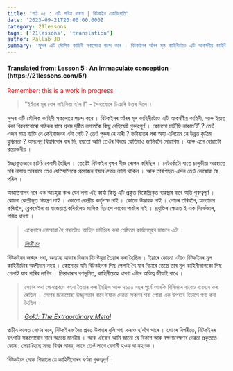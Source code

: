 ```yaml
---
title: "পাঠ ০৫ : এটি পবিত্ৰ ধাৰণা | বিটকইন একবিংশতি"
date: '2023-09-21T20:00:00.000Z'
category: 21lessons
tags: ['21lessons', 'translation']
author: Pallab JD
summary: 'সুন্দৰ এটি মৌলিক কাহিনী সকলোৱে পচন্দ কৰে । বিটকইনৰ আঁৰৰ মূল কাহিনীটোও এটি আকৰ্ষণীয় কাহিনী, আৰু ইয়াত থকা বিৱৰণবোৰো পাঠকৰ বাবে প্ৰথম দৃষ্টিত লগাতকৈ কিছু বেছিয়েই গুৰুত্বপূৰ্ণ । সুন্দৰ এটি মৌলিক কাহিনী সকলোৱে পচন্দ কৰে ।...'
---
```


<div style="textAlign:center">
    <h4> Translated from: Lesson 5 : An immaculate conception (https://21lessons.com/5/) </h4>
    <p style="color:red"> Remember: this is a work in progress </p>
</div>

> "ইহঁতৰ মূৰ বোৰ নাইকিয়া হ’ল !" - সৈন্যবোৰে চিঞৰি উত্তৰ দিলে ।

সুন্দৰ এটি মৌলিক কাহিনী সকলোৱে পচন্দ কৰে ।
বিটকইনৰ আঁৰৰ মূল কাহিনীটোও এটি আকৰ্ষণীয় কাহিনী, আৰু ইয়াত থকা বিৱৰণবোৰো পাঠকৰ বাবে প্ৰথম দৃষ্টিত লগাতকৈ কিছু বেছিয়েই গুৰুত্বপূৰ্ণ ।
কোননো চাট’ছি নাকাম’ট’ ?
তেওঁ এজন মাত্ৰ ব্যক্তি নে কেইবাজনৰ এটা গোট ?
তেওঁ পুৰুষ নে নাৰী ?
ভৱিষ্যতৰ পৰা অহা এলিয়েন নে উন্নত কৃত্ৰিম বুদ্ধিমত্তা ?
অসংলগ্ন থিয়ৰিবোৰ বাদ দি, হয়তো আমি তেওঁৰ বিষয়ে কেতিয়াও জানিবগৈ নোৱাৰিম ।
আৰু এনে হোৱাটো প্ৰয়োজনীয় ।

ইচ্ছাকৃতভাৱে চাটচি বেনামী হৈছিল ।
তেৱেঁই বিটকইন বৃক্ষৰ বীজ ৰোপন কৰিছিল ।
নেটৱৰ্কটো যাতে চালুকীয়া অৱস্থাতে মৰি নাযায় তাৰবাবে তেওঁ যেতিয়ালৈকে প্ৰয়োজন ইয়াৰ সৈতে লাগি থাকিল ।
আৰু তাৰপিছত এদিন তেওঁ নোহোৱা হৈ পৰিল ।

অজ্ঞাতবাসৰ দৰে এক আচহুৱা কাণ্ড যেন লগা এই কাৰ্য্য কিন্তু এটি প্ৰকৃত বিকেন্দ্ৰিকৃত ব্যৱস্থাৰ বাবে অতি গুৰুত্বপূৰ্ণ ।
কোনো কেন্দ্ৰীভূত নিয়ন্ত্ৰণ নাই ।
কোনো কেন্দ্ৰীয় কৰ্তৃপক্ষ নাই ।
কোনো উদ্ভাৱক নাই ।
গোচৰ তৰিবলৈ, অত্যাচাৰ কৰিবলৈ, ব্লেকমেইল বা বাজেয়াপ্ত কৰিবলৈও মালিক হিচাপে কাকো পাবলৈ নাই ।
প্ৰযুক্তিৰ ক্ষেত্ৰত ই এক নিৰ্ভেজাল, পবিত্ৰ ধাৰণা ।

> একেবাৰে নোহোৱা হৈ পৰাটোও আছিল চাটচিয়ে কৰা শ্ৰেষ্ঠতম কাৰ্য্যসমূহৰ মাজৰে এটা ।
> 
> <cite> [জিমী চং](https://medium.com/@jimmysong/why-bitcoin-is-different-e17b813fd947) </cite>

বিটকইনৰ জন্মৰে পৰা, অন্যান্য হাজাৰ বিজাৰ ক্ৰিপ্টমুদ্ৰা তৈয়াৰ কৰা হৈছিল ।
ইয়াৰে কোনো এটাও বিটকইনৰ মূল কাহিনীটোৰ অংশীদাৰ নহয় ।
কোনোৱে যদি বিটকইনক পিছ পেলাই থৈ যাব বিচাৰে তেন্তে তাৰ মূল কাহিনীভাগকো পিছ পেলাই যাব পাৰিব লাগিব ।
চিন্তাধাৰাৰ ৰণভূমিত, কাহিনীয়েহে ধাৰণা এটাৰ অস্তিত্ব জীয়াই ৰাখে ।

> সোণৰ পৰা পোনপ্ৰথমে গহনা তৈয়াৰ কৰা হৈছিল আৰু ৭০০০ বছৰ পূৰ্বে আনকি বিনিময়ৰ বাবেও ব্যৱহাৰ কৰা হৈছিল । সোণৰ মনোমোহা উজ্জ্বলতাৰ বাবে ইয়াক দেৱতা সকলৰ পৰা পোৱা এক উপহাৰ হিচাপে গণ্য কৰা হৈছিল ।
> 
> <cite> [Gold: The Extraordinary Metal](https://www.muenzeoesterreich.at/eng/discover/for-investors/gold-the-extraordinary-metal) </cite>

প্ৰাচীন কালত সোণৰ দৰে, বিটকইনক দৈৱ প্ৰদত্ত উপহাৰ বুলি গণ্য কৰাও হ’বগৈ পাৰে ।
সোণৰ বিপৰীতে, বিটকইনৰ উৎপত্তি সকলোবোৰ বাবে অত্যন্ত মানৱীয় ।
আৰু এইবাৰ আমি জানো যে বিকাশ আৰু ৰক্ষণাবেক্ষণৰ দেৱতা প্ৰকৃততে কোন : সেয়া হৈছে সমগ্ৰ বিশ্বৰ মানৱ, লাগে তেওঁ লাগে বেনামী হওক বা নহওক ।

বিটকইনে মোক শিকালে যে কাহিনীবোৰৰ বৰ্ণনা গুৰুত্বপূৰ্ণ ।